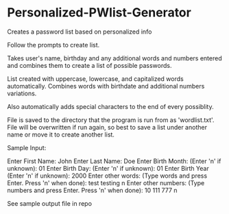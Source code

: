 # Personalized-PWlist-Generator
Creates a password list based on personalized info

Follow the prompts to create list.

Takes user's name, birthday and any additional words and numbers entered and combines them to create a list of possible passwords.

List created with uppercase, lowercase, and capitalized words automatically. Combines words with birthdate and additional numbers variations.

Also automatically adds special characters to the end of every possiblity.

File is saved to the directory that the program is run from as 'wordlist.txt'. 
File will be overwritten if run again, so best to save a list under another name or move it to create another list. 


Sample Input:

Enter First Name: John 
Enter Last Name: Doe
Enter Birth Month: (Enter 'n' if unknown): 01
Enter Birth Day: (Enter 'n' if unknown): 01
Enter Birth Year (Enter 'n' if unknown): 2000
Enter other words: 
(Type words and press Enter. Press 'n' when done): test
testing
n
Enter other numbers: 
(Type numbers and press Enter. Press 'n' when done): 10
111
777
n


See sample output file in repo


